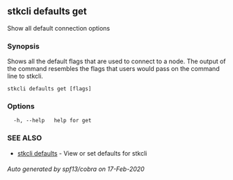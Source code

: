 ## stkcli defaults get

Show all default connection options

### Synopsis

Shows all the default flags that are used to connect to a node.
The output of the command resembles the flags that users would pass on the command line to stkcli.


```
stkcli defaults get [flags]
```

### Options

```
  -h, --help   help for get
```

### SEE ALSO

* [stkcli defaults](stkcli_defaults.md)	 - View or set defaults for stkcli

###### Auto generated by spf13/cobra on 17-Feb-2020
